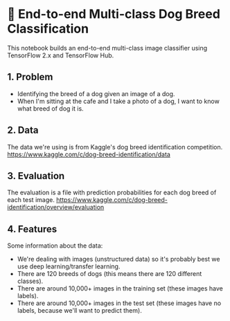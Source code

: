 # 🐶 End-to-end Multi-class Dog Breed Classification

This notebook builds an end-to-end multi-class image classifier using TensorFlow 2.x and TensorFlow Hub.
    
## 1. Problem
* Identifying the breed of a dog given an image of a dog.
* When I'm sitting at the cafe and I take a photo of a dog, I want to know what breed of dog it is.
    
## 2. Data
The data we're using is from Kaggle's dog breed identification competition.
https://www.kaggle.com/c/dog-breed-identification/data
    
## 3. Evaluation
The evaluation is a file with prediction probabilities for each dog breed of each test image.
https://www.kaggle.com/c/dog-breed-identification/overview/evaluation

## 4. Features
Some information about the data:
* We're dealing with images (unstructured data) so it's probably best we use deep learning/transfer learning.
* There are 120 breeds of dogs (this means there are 120 different classes).
* There are around 10,000+ images in the training set (these images have labels).
* There are around 10,000+ images in the test set (these images have no labels, because we'll want to predict them). 
